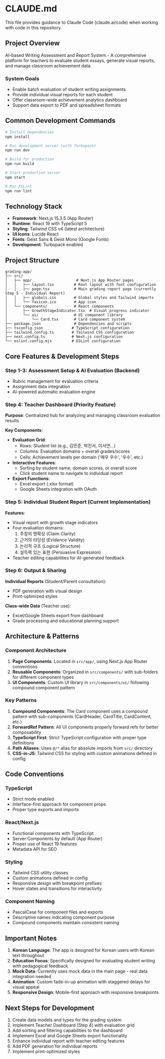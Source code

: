 # CLAUDE.md

This file provides guidance to Claude Code (claude.ai/code) when working with code in this repository.

## Project Overview

AI-based Writing Assessment and Report System - A comprehensive platform for teachers to evaluate student essays, generate visual reports, and manage classroom achievement data.

### System Goals
- Enable batch evaluation of student writing assignments
- Provide individual visual reports for each student
- Offer classroom-wide achievement analytics dashboard
- Support data export to PDF and spreadsheet formats

## Common Development Commands

```bash
# Install dependencies
npm install

# Run development server (with Turbopack)
npm run dev

# Build for production
npm run build

# Start production server
npm start

# Run ESLint
npm run lint
```

## Technology Stack

- **Framework**: Next.js 15.3.5 (App Router)
- **Runtime**: React 19 with TypeScript 5
- **Styling**: Tailwind CSS v4 (latest architecture)
- **UI Icons**: Lucide React
- **Fonts**: Geist Sans & Geist Mono (Google Fonts)
- **Development**: Turbopack enabled

## Project Structure

```
grading-app/
├── src/
│   ├── app/                    # Next.js App Router pages
│   │   ├── layout.tsx         # Root layout with font configuration
│   │   ├── page.tsx           # Main grading report page (currently Step 5 - Individual Report)
│   │   ├── globals.css        # Global styles and Tailwind imports
│   │   └── favicon.ico        # App icon
│   └── components/            # React components
│       ├── GrowthStageIndicator.tsx  # Visual progress indicator
│       └── ui/                # UI component library
│           └── Card.tsx       # Card component system
├── package.json               # Dependencies and scripts
├── tsconfig.json             # TypeScript configuration
├── tailwind.config.ts        # Tailwind CSS configuration
├── next.config.ts            # Next.js configuration
└── eslint.config.mjs         # ESLint configuration
```

## Core Features & Development Steps

### Step 1-3: Assessment Setup & AI Evaluation (Backend)
- Rubric management for evaluation criteria
- Assignment data integration
- AI-powered automatic evaluation engine

### Step 4: Teacher Dashboard (Priority Feature)
**Purpose**: Centralized hub for analyzing and managing classroom evaluation results

**Key Components**:
- **Evaluation Grid**: 
  - Rows: Student list (e.g., 김민준, 박진서, 이서연...)
  - Columns: Evaluation domains + overall grades/scores
  - Cells: Achievement levels per domain ('매우 우수', '우수', etc.)
- **Interactive Features**:
  - Sorting by student name, domain scores, or overall score
  - Click student name to navigate to individual report
- **Export Functions**:
  - Excel export (.xlsx format)
  - Google Sheets integration with OAuth

### Step 5: Individual Student Report (Current Implementation)
**Features**:
- Visual report with growth stage indicators
- Four evaluation domains:
  1. 주장의 명확성 (Claim Clarity)
  2. 근거의 타당성 (Evidence Validity)
  3. 논리적 구조 (Logical Structure)
  4. 설득력 있는 표현 (Persuasive Expression)
- Teacher editing capabilities for AI-generated feedback

### Step 6: Output & Sharing
**Individual Reports** (Student/Parent consultation):
- PDF generation with visual design
- Print-optimized styles

**Class-wide Data** (Teacher use):
- Excel/Google Sheets export from dashboard
- Grade processing and educational planning support

## Architecture & Patterns

### Component Architecture

1. **Page Components**: Located in `src/app/`, using Next.js App Router conventions
2. **Reusable Components**: Organized in `src/components/` with sub-folders for different component types
3. **UI Components**: Custom UI library in `src/components/ui/` following compound component pattern

### Key Patterns

1. **Compound Components**: The Card component uses a compound pattern with sub-components (CardHeader, CardTitle, CardContent, etc.)
2. **ForwardRef Pattern**: All UI components properly forward refs for better composability
3. **TypeScript First**: Strict TypeScript configuration with proper type definitions
4. **Path Aliases**: Uses `@/*` alias for absolute imports from `src/` directory
5. **CSS-in-JS**: Tailwind CSS for styling with custom animations defined in config

## Code Conventions

### TypeScript
- Strict mode enabled
- Interface-first approach for component props
- Proper type exports and imports

### React/Next.js
- Functional components with TypeScript
- Server Components by default (App Router)
- Proper use of React 19 features
- Metadata API for SEO

### Styling
- Tailwind CSS utility classes
- Custom animations defined in config
- Responsive design with breakpoint prefixes
- Hover states and transitions for interactivity

### Component Naming
- PascalCase for component files and exports
- Descriptive names indicating component purpose
- Compound components maintain consistent naming

## Important Notes

1. **Korean Language**: The app is designed for Korean users with Korean text throughout
2. **Education Focus**: Specifically designed for evaluating student writing with pedagogical feedback
3. **Mock Data**: Currently uses mock data in the main page - real data integration needed
4. **Animation**: Custom fade-in-up animation with staggered delays for visual appeal
5. **Responsive Design**: Mobile-first approach with responsive breakpoints

## Next Steps for Development

1. Create data models and types for the grading system
2. Implement Teacher Dashboard (Step 4) with evaluation grid
3. Add sorting and filtering capabilities to the dashboard
4. Implement Excel and Google Sheets export functionality
5. Enhance individual report with teacher editing features
6. Add PDF generation for individual reports
7. Implement print-optimized styles